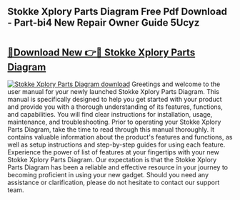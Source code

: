 ## Stokke Xplory Parts Diagram Free Pdf Download - Part-bi4 New Repair Owner Guide 5Ucyz

# <h2><a href="http://dfqu417.blite.top/?on=Stokke+Xplory+Parts+Diagram">🔗Download New 👉🔴 Stokke Xplory Parts Diagram</a></h2>

[![Stokke Xplory Parts Diagram download](https://i.imgur.com/lujVjoI.png)](http://dfqu417.blite.top/?on=Stokke+Xplory+Parts+Diagram)
Greetings and welcome to the user manual for your newly launched Stokke Xplory Parts Diagram. This manual is specifically designed to help you get started with your product and provide you with a thorough understanding of its features, functions, and capabilities. You will find clear instructions for installation, usage, maintenance, and troubleshooting. Prior to operating your Stokke Xplory Parts Diagram, take the time to read through this manual thoroughly. It contains valuable information about the product's features and functions, as well as setup instructions and step-by-step guides for using each feature. Experience the power of list of features at your fingertips with your new Stokke Xplory Parts Diagram. Our expectation is that the Stokke Xplory Parts Diagram has been a reliable and effective resource in your journey to becoming proficient in using your new gadget. Should you need any assistance or clarification, please do not hesitate to contact our support team.
